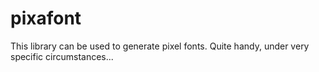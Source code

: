 # pixafont

This library can be used to generate pixel fonts. Quite handy, under very specific circumstances...